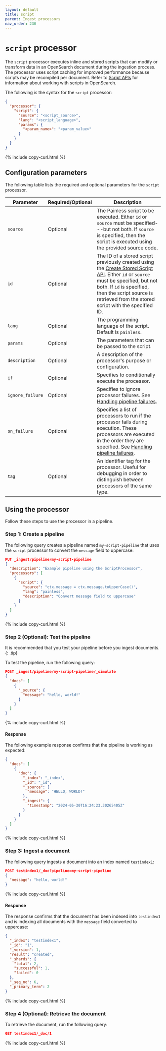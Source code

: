 ```yaml
---
layout: default
title: script
parent: Ingest processors
nav_order: 230
---
```


# `script` processor

The `script` processor executes inline and stored scripts that can modify or transform data in an OpenSearch document during the ingestion process. The processor uses script caching for improved performance because scripts may be recompiled per document. Refer to [Script APIs](https://opensearch.org/docs/latest/api-reference/script-apis/index/) for information about working with scripts in OpenSearch. 

The following is the syntax for the `script` processor:

```json
{
  "processor": {
    "script": {
      "source": "<script_source>",
      "lang": "<script_language>",
      "params": {
        "<param_name>": "<param_value>"
      }
    }
  }
}
```
{% include copy-curl.html %}

## Configuration parameters

The following table lists the required and optional parameters for the `script` processor.

| Parameter  | Required/Optional  | Description  |
|---|---|---|
`source`  | Optional  | The Painless script to be executed. Either `id` or `source` must be specified---but not both. If `source` is specified, then the script is executed using the provided source code.
`id` | Optional | The ID of a stored script previously created using the [Create Stored Script API]({{site.url}}{{site.baseurl}}/api-reference/script-apis/create-stored-script/). Either `id` or `source` must be specified, but not both. If `id` is specified, then the script source is retrieved from the stored script with the specified ID. 
`lang`  | Optional  | The programming language of the script. Default is `painless`.
`params` | Optional |  The parameters that can be passed to the script.
`description`  | Optional  | A description of the processor's purpose or configuration.
`if` | Optional | Specifies to conditionally execute the processor.
`ignore_failure` | Optional | Specifies to ignore processor failures. See [Handling pipeline failures]({{site.url}}{{site.baseurl}}/ingest-pipelines/pipeline-failures/).
`on_failure` | Optional | Specifies a list of processors to run if the processor fails during execution. These processors are executed in the order they are specified. See [Handling pipeline failures]({{site.url}}{{site.baseurl}}/ingest-pipelines/pipeline-failures/).
`tag` | Optional | An identifier tag for the processor. Useful for debugging in order to distinguish between processors of the same type.

## Using the processor

Follow these steps to use the processor in a pipeline.

### Step 1: Create a pipeline

The following query creates a pipeline named `my-script-pipeline` that uses the `script` processor to convert the `message` field to uppercase: 

```json
PUT _ingest/pipeline/my-script-pipeline
{
  "description": "Example pipeline using the ScriptProcessor",
  "processors": [
    {
      "script": {
        "source": "ctx.message = ctx.message.toUpperCase()",
        "lang": "painless",
        "description": "Convert message field to uppercase"
      }
    }
  ]
}
```
{% include copy-curl.html %}

### Step 2 (Optional): Test the pipeline

It is recommended that you test your pipeline before you ingest documents.
{: .tip}

To test the pipeline, run the following query:

```json
POST _ingest/pipeline/my-script-pipeline/_simulate
{
  "docs": [
    {
      "_source": {
        "message": "hello, world!"
      }
    }
  ]
}
```
{% include copy-curl.html %}

#### Response

The following example response confirms that the pipeline is working as expected:

```json
{
  "docs": [
    {
      "doc": {
        "_index": "_index",
        "_id": "_id",
        "_source": {
          "message": "HELLO, WORLD!"
        },
        "_ingest": {
          "timestamp": "2024-05-30T16:24:23.30265405Z"
        }
      }
    }
  ]
}
```
{% include copy-curl.html %}

### Step 3: Ingest a document 

The following query ingests a document into an index named `testindex1`:

```json
POST testindex1/_doc?pipeline=my-script-pipeline
{
  "message": "hello, world!"
}
```
{% include copy-curl.html %}

#### Response

The response confirms that the document has been indexed into `testindex1` and is indexing all documents with the `message` field converted to uppercase:

```json
{
  "_index": "testindex1",
  "_id": "1",
  "_version": 1,
  "result": "created",
  "_shards": {
    "total": 2,
    "successful": 1,
    "failed": 0
  },
  "_seq_no": 6,
  "_primary_term": 2
}
```
{% include copy-curl.html %}

### Step 4 (Optional): Retrieve the document

To retrieve the document, run the following query:

```json
GET testindex1/_doc/1
```
{% include copy-curl.html %}
